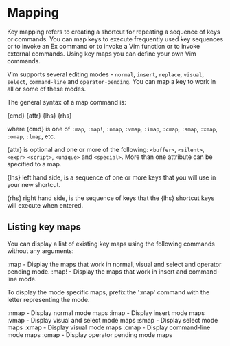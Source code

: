 # Mapping

Key mapping refers to creating a shortcut for repeating a sequence of keys or commands.
You can map keys to execute frequently used key sequences or to invoke an Ex command or to invoke a Vim function or to invoke external commands.
Using key maps you can define your own Vim commands.

Vim supports several editing modes - `normal`, `insert`, `replace`, `visual`, `select`, `command-line` and `operator-pending`.
You can map a key to work in all or some of these modes.

The general syntax of a map command is:

{cmd} {attr} {lhs} {rhs}

where
{cmd} is one of `:map`, `:map!`, `:nmap`, `:vmap`, `:imap`,
`:cmap`, `:smap`, `:xmap`, `:omap`, `:lmap`, etc.

{attr} is optional and one or more of the following: `<buffer>`, `<silent>`,
`<expr>` `<script>`, `<unique>` and `<special>`.
More than one attribute can be specified to a map.

{lhs} left hand side, is a sequence of one or more keys that you will use
in your new shortcut.

{rhs} right hand side, is the sequence of keys that the {lhs} shortcut keys
will execute when entered.

## Listing key maps

You can display a list of existing key maps using the following commands without any arguments:

:map - Display the maps that work in normal, visual and select and operator pending mode.
:map! - Display the maps that work in insert and command-line mode.

To display the mode specific maps, prefix the ':map' command with the letter representing the mode.

:nmap - Display normal mode maps
:imap - Display insert mode maps
:vmap - Display visual and select mode maps
:smap - Display select mode maps
:xmap - Display visual mode maps
:cmap - Display command-line mode maps
:omap - Display operator pending mode maps
